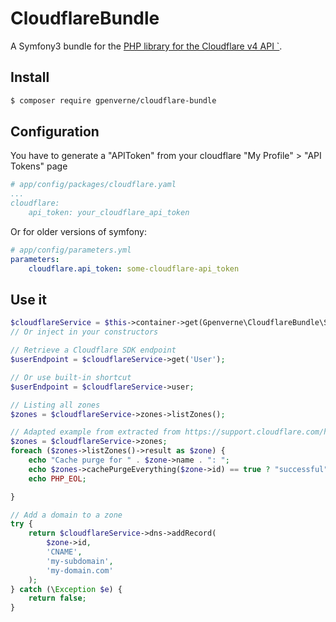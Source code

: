 # CloudflareBundle
A Symfony3 bundle for the [PHP library for the Cloudflare v4 API `](https://github.com/cloudflare/cloudflare-php).

## Install
```bash
$ composer require gpenverne/cloudflare-bundle
```

## Configuration
You have to generate a "APIToken" from your cloudflare "My Profile" > "API Tokens" page
```yaml
# app/config/packages/cloudflare.yaml
...
cloudflare:
    api_token: your_cloudflare_api_token
```
Or for older versions of symfony:
```yaml
# app/config/parameters.yml
parameters:
    cloudflare.api_token: some-cloudflare-api_token
```

## Use it
```php
$cloudflareService = $this->container->get(Gpenverne\CloudflareBundle\Services\CloudflareService::class)
// Or inject in your constructors

// Retrieve a Cloudflare SDK endpoint
$userEndpoint = $cloudflareService->get('User');

// Or use built-in shortcut
$userEndpoint = $cloudflareService->user;

// Listing all zones
$zones = $cloudflareService->zones->listZones();

// Adapted example from extracted from https://support.cloudflare.com/hc/en-us/articles/115001661191
$zones = $cloudflareService->zones;
foreach ($zones->listZones()->result as $zone) {
    echo "Cache purge for " . $zone->name . ": ";
    echo $zones->cachePurgeEverything($zone->id) == true ? "successful" : "failed";
    echo PHP_EOL;

}

// Add a domain to a zone
try {
    return $cloudflareService->dns->addRecord(
        $zone->id,
        'CNAME',
        'my-subdomain',
        'my-domain.com'
    );
} catch (\Exception $e) {
    return false;
}
```
